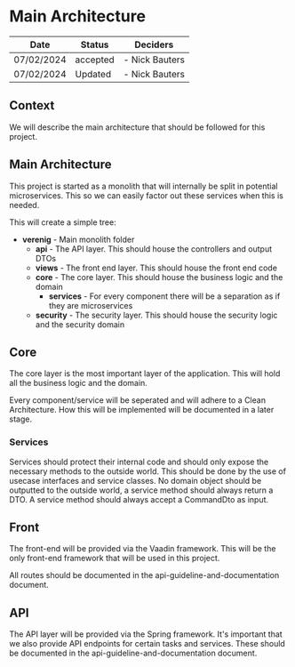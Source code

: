 # Main Architecture

| Date       | Status   | Deciders       |
|------------|----------|----------------|
| 07/02/2024 | accepted | - Nick Bauters |
| 07/02/2024 | Updated  | - Nick Bauters |

## Context

We will describe the main architecture that should be followed for this project.

## Main Architecture

This project is started as a monolith that will internally be split in potential microservices.
This so we can easily factor out these services when this is needed.

This will create a simple tree:
- **verenig** - Main monolith folder
   - **api** - The API layer. This should house the controllers and output DTOs
   - **views** - The front end layer. This should house the front end code
   - **core** - The core layer. This should house the business logic and the domain
      - **services** - For every component there will be a separation as if they are microservices
   - **security** - The security layer. This should house the security logic and the security domain

## Core

The core layer is the most important layer of the application.
This will hold all the business logic and the domain.

Every component/service will be seperated and will adhere to a Clean Architecture.
How this will be implemented will be documented in a later stage.

### Services

Services should protect their internal code and should only expose the necessary methods to the outside world.
This should be done by the use of usecase interfaces and service classes.
No domain object should be outputted to the outside world, a service method should always return a DTO.
A service method should always accept a CommandDto as input.

## Front

The front-end will be provided via the Vaadin framework.
This will be the only front-end framework that will be used in this project.

All routes should be documented in the api-guideline-and-documentation document.

## API

The API layer will be provided via the Spring framework.
It's important that we also provide API endpoints for certain tasks and services.
These should be documented in the api-guideline-and-documentation document.